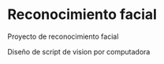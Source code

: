 # Reconocimiento facial
Proyecto de reconocimiento facial

Diseño de script de vision por computadora
